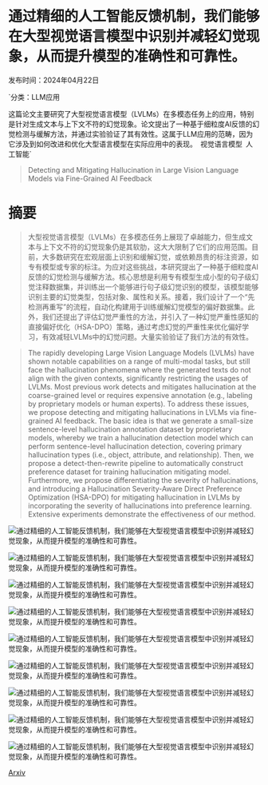 # 通过精细的人工智能反馈机制，我们能够在大型视觉语言模型中识别并减轻幻觉现象，从而提升模型的准确性和可靠性。

发布时间：2024年04月22日

`分类：LLM应用

这篇论文主要研究了大型视觉语言模型（LVLMs）在多模态任务上的应用，特别是针对生成文本与上下文不符的幻觉现象。论文提出了一种基于细粒度AI反馈的幻觉检测与缓解方法，并通过实验验证了其有效性。这属于LLM应用的范畴，因为它涉及到如何改进和优化大型语言模型在实际应用中的表现。` `视觉语言模型` `人工智能`

> Detecting and Mitigating Hallucination in Large Vision Language Models via Fine-Grained AI Feedback

# 摘要

> 大型视觉语言模型（LVLMs）在多模态任务上展现了卓越能力，但生成文本与上下文不符的幻觉现象仍是其软肋，这大大限制了它们的应用范围。目前，大多数研究在宏观层面上识别和缓解幻觉，或依赖昂贵的标注资源，如专有模型或专家的标注。为应对这些挑战，本研究提出了一种基于细粒度AI反馈的幻觉检测与缓解方法。核心思想是利用专有模型生成小型的句子级幻觉注释数据集，并训练出一个能够进行句子级幻觉识别的模型，该模型能够识别主要的幻觉类型，包括对象、属性和关系。接着，我们设计了一个“先检测再重写”的流程，自动化构建用于训练缓解幻觉模型的偏好数据集。此外，我们还提出了评估幻觉严重性的方法，并引入了一种幻觉严重性感知的直接偏好优化（HSA-DPO）策略，通过考虑幻觉的严重性来优化偏好学习，有效减轻LVLMs中的幻觉问题。大量实验验证了我们方法的有效性。

> The rapidly developing Large Vision Language Models (LVLMs) have shown notable capabilities on a range of multi-modal tasks, but still face the hallucination phenomena where the generated texts do not align with the given contexts, significantly restricting the usages of LVLMs. Most previous work detects and mitigates hallucination at the coarse-grained level or requires expensive annotation (e.g., labeling by proprietary models or human experts). To address these issues, we propose detecting and mitigating hallucinations in LVLMs via fine-grained AI feedback. The basic idea is that we generate a small-size sentence-level hallucination annotation dataset by proprietary models, whereby we train a hallucination detection model which can perform sentence-level hallucination detection, covering primary hallucination types (i.e., object, attribute, and relationship). Then, we propose a detect-then-rewrite pipeline to automatically construct preference dataset for training hallucination mitigating model. Furthermore, we propose differentiating the severity of hallucinations, and introducing a Hallucination Severity-Aware Direct Preference Optimization (HSA-DPO) for mitigating hallucination in LVLMs by incorporating the severity of hallucinations into preference learning. Extensive experiments demonstrate the effectiveness of our method.

![通过精细的人工智能反馈机制，我们能够在大型视觉语言模型中识别并减轻幻觉现象，从而提升模型的准确性和可靠性。](../../../paper_images/2404.14233/simple.drawio.png)

![通过精细的人工智能反馈机制，我们能够在大型视觉语言模型中识别并减轻幻觉现象，从而提升模型的准确性和可靠性。](../../../paper_images/2404.14233/main.drawio.png)

![通过精细的人工智能反馈机制，我们能够在大型视觉语言模型中识别并减轻幻觉现象，从而提升模型的准确性和可靠性。](../../../paper_images/2404.14233/framework_detail.drawio.png)

![通过精细的人工智能反馈机制，我们能够在大型视觉语言模型中识别并减轻幻觉现象，从而提升模型的准确性和可靠性。](../../../paper_images/2404.14233/good_case_HSADPO.drawio.png)

![通过精细的人工智能反馈机制，我们能够在大型视觉语言模型中识别并减轻幻觉现象，从而提升模型的准确性和可靠性。](../../../paper_images/2404.14233/scale_up.jpg)

![通过精细的人工智能反馈机制，我们能够在大型视觉语言模型中识别并减轻幻觉现象，从而提升模型的准确性和可靠性。](../../../paper_images/2404.14233/Type_LVLM.png)

![通过精细的人工智能反馈机制，我们能够在大型视觉语言模型中识别并减轻幻觉现象，从而提升模型的准确性和可靠性。](../../../paper_images/2404.14233/type_of_hallucination.jpg)

![通过精细的人工智能反馈机制，我们能够在大型视觉语言模型中识别并减轻幻觉现象，从而提升模型的准确性和可靠性。](../../../paper_images/2404.14233/Prompt_detailed_description_gpt4.drawio.png)

![通过精细的人工智能反馈机制，我们能够在大型视觉语言模型中识别并减轻幻觉现象，从而提升模型的准确性和可靠性。](../../../paper_images/2404.14233/Prompt_complex_reasoning.drawio.png)

[Arxiv](https://arxiv.org/abs/2404.14233)